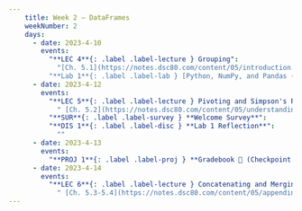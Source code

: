 ```yaml
---
    title: Week 2 – DataFrames
    weekNumber: 2
    days:
      - date: 2023-4-10
        events:
          "**LEC 4**{: .label .label-lecture } Grouping":
            "[Ch. 5.1](https://notes.dsc80.com/content/05/introduction.html)"
          "**Lab 1**{: .label .label-lab } [Python, NumPy, and Pandas (due 4/10)](https://github.com/dsc-courses/dsc80-2023-sp/blob/main/labs/01-intro/lab.ipynb)"
      - date: 2023-4-12
        events:
          "**LEC 5**{: .label .label-lecture } Pivoting and Simpson's Paradox":
            " [Ch. 5.2](https://notes.dsc80.com/content/05/understanding-aggregations.html)"    
          "**SUR**{: .label .label-survey } **Welcome Survey**":
          "**DIS 1**{: .label .label-disc } **Lab 1 Reflection**":
            ""
      - date: 2023-4-13
        events:
          "**PROJ 1**{: .label .label-proj } **Gradebook 💯 (Checkpoint due 4/13)**":
      - date: 2023-4-14
        events:
          "**LEC 6**{: .label .label-lecture } Concatenating and Merging":
            " [Ch. 5.3-5.4](https://notes.dsc80.com/content/05/appending-data.html)"
---
```

